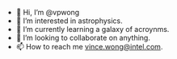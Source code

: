 - 👋 Hi, I’m @vpwong
- 👀 I’m interested in astrophysics.
- 🌱 I’m currently learning a galaxy of acroynms.
- 💞️ I’m looking to collaborate on anything.
- 📫 How to reach me vince.wong@intel.com.

<!---
vpwong/vpwong is a ✨ special ✨ repository because its `README.md` (this file) appears on your GitHub profile.
You can click the Preview link to take a look at your changes.
--->
